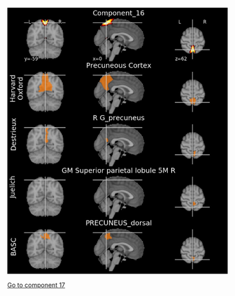 ![16](preliminary/16.jpg "Component 16")

[Go to component 17](https://parietal-inria.github.io/MODL_atlas/64/17 "Component 17")
